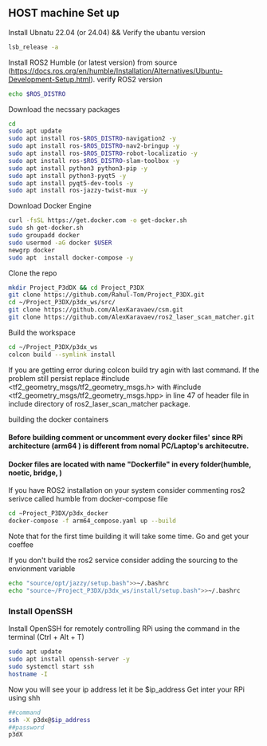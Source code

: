 ## HOST machine Set up

Install Ubnatu 22.04 (or 24.04) && Verify the ubantu version
```sh
lsb_release -a
```

Install ROS2 Humble (or latest version) from source (https://docs.ros.org/en/humble/Installation/Alternatives/Ubuntu-Development-Setup.html). 
verify ROS2 version
```sh
echo $ROS_DISTRO
```

Download the necssary packages
```sh
cd
sudo apt update
sudo apt install ros-$ROS_DISTRO-navigation2 -y
sudo apt install ros-$ROS_DISTRO-nav2-bringup -y
sudo apt install ros-$ROS_DISTRO-robot-localizatio -y
sudo apt install ros-$ROS_DISTRO-slam-toolbox -y
sudo apt install python3 python3-pip -y
sudo apt install python3-pyqt5 -y
sudo apt install pyqt5-dev-tools -y
sudo apt install ros-jazzy-twist-mux -y
```
Download Docker Engine
```sh
curl -fsSL https://get.docker.com -o get-docker.sh
sudo sh get-docker.sh
sudo groupadd docker
sudo usermod -aG docker $USER
newgrp docker
sudo apt  install docker-compose -y

```

Clone the repo
```sh
mkdir Project_P3dDX && cd Project_P3DX
git clone https://github.com/Rahul-Tom/Project_P3DX.git
cd ~/Project_P3DX/p3dx_ws/src/
git clone https://github.com/AlexKaravaev/csm.git
git clone https://github.com/AlexKaravaev/ros2_laser_scan_matcher.git
```

Build the workspace
```sh
cd ~/Project_P3DX/p3dx_ws
colcon build --symlink install
```
If you are getting error during colcon build try agin with last command. If the problem still persist replace #include <tf2_geometry_msgs/tf2_geometry_msgs.h> with #include <tf2_geometry_msgs/tf2_geometry_msgs.hpp> in line 47 of header file in include directory of ros2_laser_scan_matcher package.


building the docker containers
#### Before building comment or uncomment every docker files' since RPi architecture (arm64 ) is different from nomal PC/Laptop's architecutre.
#### Docker files are located with name "Dockerfile" in every folder(humble, noetic, bridge, )
If you have ROS2 installation on your system consider commenting ros2 serivce called humble from docker-compose file

```sh
cd ~Project_P3DX/p3dx_docker
docker-compose -f arm64_compose.yaml up --build
```
Note that for the first time building it will take some time. Go and get your coeffee

If you don't build the ros2 service consider adding the sourcing to the envionment variable
```sh
echo "source/opt/jazzy/setup.bash">>~/.bashrc
echo "source~/Project_P3DX/p3dx_ws/install/setup.bash">>~/.bashrc
```

### Install OpenSSH
Install OpenSSH for  remotely controlling RPi using the command in the terminal (Ctrl + Alt + T)
```sh
sudo apt update
sudo apt install openssh-server -y
sudo systemctl start ssh
hostname -I
```
Now you will see your ip address let it be $ip_address
Get inter your RPi using shh
```sh
##command
ssh -X p3dx@$ip_address
##password
p3dX
```